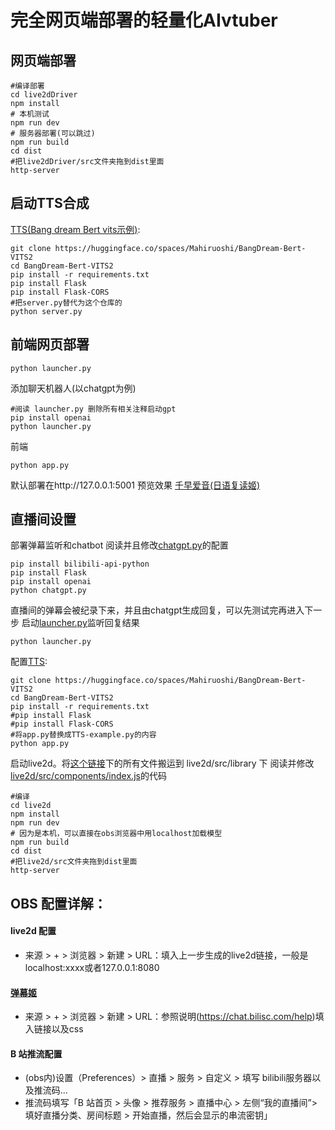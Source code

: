 # 完全网页端部署的轻量化AIvtuber 
## 网页端部署
```
#编译部署
cd live2dDriver
npm install
# 本机测试
npm run dev
# 服务器部署(可以跳过)
npm run build
cd dist
#把live2dDriver/src文件夹拖到dist里面
http-server
```
## 启动TTS合成
[TTS(Bang dream Bert vits示例)](https://nijigaku.top/2023/10/03/BangDreamTTS/):
```
git clone https://huggingface.co/spaces/Mahiruoshi/BangDream-Bert-VITS2
cd BangDream-Bert-VITS2
pip install -r requirements.txt
pip install Flask
pip install Flask-CORS
#把server.py替代为这个仓库的
python server.py
```
## 前端网页部署
```
python launcher.py
```
添加聊天机器人(以chatgpt为例)
```
#阅读 launcher.py 删除所有相关注释启动gpt
pip install openai
python launcher.py
```
前端
```
python app.py
```
默认部署在http://127.0.0.1:5001
预览效果
[千早爱音(日语复读姬)](http://love.soyorin.top/)
## 直播间设置
部署弹幕监听和chatbot
阅读并且修改[chatgpt.py](https://github.com/Paraworks/BangDreamAi/blob/main/chatgpt.py)的配置
```
pip install bilibili-api-python
pip install Flask
pip install openai
python chatgpt.py
```
直播间的弹幕会被纪录下来，并且由chatgpt生成回复，可以先测试完再进入下一步
启动[launcher.py](https://github.com/Paraworks/BangDreamAi/blob/main/launcher.py)监听回复结果
```
python launcher.py
```
配置[TTS](https://nijigaku.top/2023/10/03/BangDreamTTS/):
```
git clone https://huggingface.co/spaces/Mahiruoshi/BangDream-Bert-VITS2
cd BangDream-Bert-VITS2
pip install -r requirements.txt
#pip install Flask
#pip install Flask-CORS
#将app.py替换成TTS-example.py的内容
python app.py
```
启动live2d。将[这个链接](https://gitee.com/liu_soon/live2d-pixi/tree/master/src/library)下的所有文件搬运到 live2d/src/library 下
阅读并修改 [live2d/src/components/index.js](https://github.com/Paraworks/BangDreamAi/blob/main/live2d/src/components/index.js)的代码
```
#编译
cd live2d
npm install
npm run dev
# 因为是本机，可以直接在obs浏览器中用localhost加载模型
npm run build
cd dist
#把live2d/src文件夹拖到dist里面
http-server
```
## OBS 配置详解：
#### live2d 配置
- 来源 > + > 浏览器 > 新建 > URL：填入上一步生成的live2d链接，一般是localhost:xxxx或者127.0.0.1:8080
#### [弹幕姬](https://chat.bilisc.com/)
- 来源 > + > 浏览器 > 新建 > URL：参照说明(https://chat.bilisc.com/help)填入链接以及css
#### B 站推流配置
- (obs内)设置（Preferences）> 直播 > 服务 > 自定义 > 填写 bilibili服务器以及推流码...
- 推流码填写「B 站首页 > 头像 > 推荐服务 > 直播中心 > 左侧“我的直播间”> 填好直播分类、房间标题 > 开始直播，然后会显示的串流密钥」
